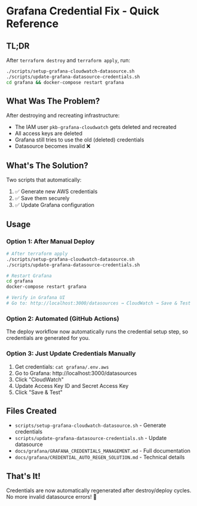 # Grafana Credential Fix - Quick Reference

## TL;DR

After `terraform destroy` and `terraform apply`, run:

```bash
./scripts/setup-grafana-cloudwatch-datasource.sh
./scripts/update-grafana-datasource-credentials.sh
cd grafana && docker-compose restart grafana
```

## What Was The Problem?

After destroying and recreating infrastructure:
- The IAM user `pkb-grafana-cloudwatch` gets deleted and recreated
- All access keys are deleted
- Grafana still tries to use the old (deleted) credentials
- Datasource becomes invalid ❌

## What's The Solution?

Two scripts that automatically:
1. ✅ Generate new AWS credentials
2. ✅ Save them securely 
3. ✅ Update Grafana configuration

## Usage

### Option 1: After Manual Deploy

```bash
# After terraform apply
./scripts/setup-grafana-cloudwatch-datasource.sh
./scripts/update-grafana-datasource-credentials.sh

# Restart Grafana
cd grafana
docker-compose restart grafana

# Verify in Grafana UI
# Go to: http://localhost:3000/datasources → CloudWatch → Save & Test
```

### Option 2: Automated (GitHub Actions)

The deploy workflow now automatically runs the credential setup step, so credentials are generated for you.

### Option 3: Just Update Credentials Manually

1. Get credentials: `cat grafana/.env.aws`
2. Go to Grafana: http://localhost:3000/datasources
3. Click "CloudWatch"
4. Update Access Key ID and Secret Access Key
5. Click "Save & Test"

## Files Created

- `scripts/setup-grafana-cloudwatch-datasource.sh` - Generate credentials
- `scripts/update-grafana-datasource-credentials.sh` - Update datasource
- `docs/grafana/GRAFANA_CREDENTIALS_MANAGEMENT.md` - Full documentation
- `docs/grafana/CREDENTIAL_AUTO_REGEN_SOLUTION.md` - Technical details

## That's It!

Credentials are now automatically regenerated after destroy/deploy cycles. No more invalid datasource errors! 🎉

